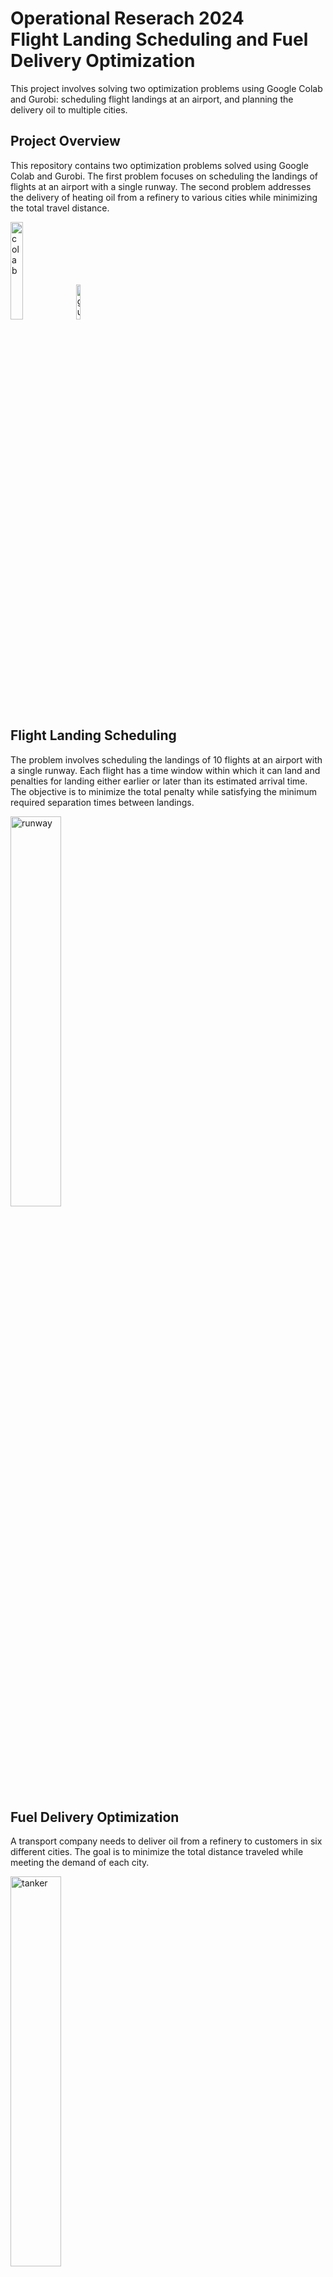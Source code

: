 # Operational Reserach 2024 <br> Flight Landing Scheduling and Fuel Delivery Optimization

This project involves solving two optimization problems using Google Colab and Gurobi: scheduling flight landings at an airport, and planning the delivery oil to multiple cities.

## Project Overview
This repository contains two optimization problems solved using Google Colab and Gurobi. The first problem focuses on scheduling the landings of flights at an airport with a single runway. The second problem addresses the delivery of heating oil from a refinery to various cities while minimizing the total travel distance.

<p>
<img src="https://i0.wp.com/begincodingnow.com/wp-content/uploads/2023/08/colab_logo.png?fit=260%2C160&ssl=1" alt="colab" width=20% height=auto>

<img src="https://avatars.githubusercontent.com/u/15114496?s=280&v=4" width=12% height=auto alt="gurobi">
</p>

## Flight Landing Scheduling

The problem involves scheduling the landings of 10 flights at an airport with a single runway. Each flight has a time window within which it can land and penalties for landing either earlier or later than its estimated arrival time. The objective is to minimize the total penalty while satisfying the minimum required separation times between landings.

<img src="https://media.istockphoto.com/id/1256696490/photo/used-concrete-asphalt-airport-empty-runway-with-many-braking-marks-markings-for-landings-and.jpg?s=612x612&w=0&k=20&c=zBIW1UQmmBM3zpmzXbQXX-8gY9x43G7JrABx87oyn7U=" width=40% height=auto alt="runway">


## Fuel Delivery Optimization

A transport company needs to deliver oil from a refinery to customers in six different cities. The goal is to minimize the total distance traveled while meeting the demand of each city.

<img src="https://i.ytimg.com/vi/x4QIwPS-kJE/maxresdefault.jpg" width=40% height=auto alt="tanker">


---
